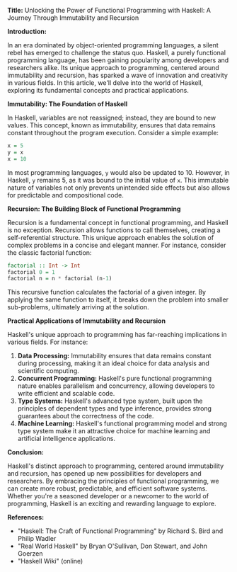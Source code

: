 **Title:** Unlocking the Power of Functional Programming with Haskell: A Journey Through Immutability and Recursion

**Introduction:**

In an era dominated by object-oriented programming languages, a silent rebel has emerged to challenge the status quo. Haskell, a purely functional programming language, has been gaining popularity among developers and researchers alike. Its unique approach to programming, centered around immutability and recursion, has sparked a wave of innovation and creativity in various fields. In this article, we'll delve into the world of Haskell, exploring its fundamental concepts and practical applications.

**Immutability: The Foundation of Haskell**

In Haskell, variables are not reassigned; instead, they are bound to new values. This concept, known as immutability, ensures that data remains constant throughout the program execution. Consider a simple example:

```haskell
x = 5
y = x
x = 10
```

In most programming languages, `y` would also be updated to 10. However, in Haskell, `y` remains 5, as it was bound to the initial value of `x`. This immutable nature of variables not only prevents unintended side effects but also allows for predictable and compositional code.

**Recursion: The Building Block of Functional Programming**

Recursion is a fundamental concept in functional programming, and Haskell is no exception. Recursion allows functions to call themselves, creating a self-referential structure. This unique approach enables the solution of complex problems in a concise and elegant manner. For instance, consider the classic factorial function:

```haskell
factorial :: Int -> Int
factorial 0 = 1
factorial n = n * factorial (n-1)
```

This recursive function calculates the factorial of a given integer. By applying the same function to itself, it breaks down the problem into smaller sub-problems, ultimately arriving at the solution.

**Practical Applications of Immutability and Recursion**

Haskell's unique approach to programming has far-reaching implications in various fields. For instance:

1. **Data Processing:** Immutability ensures that data remains constant during processing, making it an ideal choice for data analysis and scientific computing.
2. **Concurrent Programming:** Haskell's pure functional programming nature enables parallelism and concurrency, allowing developers to write efficient and scalable code.
3. **Type Systems:** Haskell's advanced type system, built upon the principles of dependent types and type inference, provides strong guarantees about the correctness of the code.
4. **Machine Learning:** Haskell's functional programming model and strong type system make it an attractive choice for machine learning and artificial intelligence applications.

**Conclusion:**

Haskell's distinct approach to programming, centered around immutability and recursion, has opened up new possibilities for developers and researchers. By embracing the principles of functional programming, we can create more robust, predictable, and efficient software systems. Whether you're a seasoned developer or a newcomer to the world of programming, Haskell is an exciting and rewarding language to explore.

**References:**

* "Haskell: The Craft of Functional Programming" by Richard S. Bird and Philip Wadler
* "Real World Haskell" by Bryan O'Sullivan, Don Stewart, and John Goerzen
* "Haskell Wiki" (online)